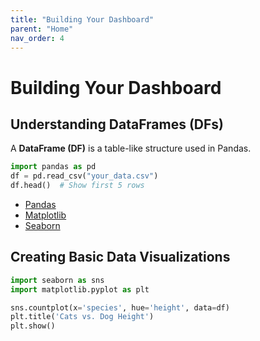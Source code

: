 ```yaml
---
title: "Building Your Dashboard"
parent: "Home"
nav_order: 4
---
```


# Building Your Dashboard  

## Understanding DataFrames (DFs)  
A **DataFrame (DF)** is a table-like structure used in Pandas.  

```python
import pandas as pd
df = pd.read_csv("your_data.csv")
df.head()  # Show first 5 rows
```
* [Pandas](https://pandas.pydata.org/docs/)
* [Matplotlib](https://matplotlib.org/)
* [Seaborn](https://seaborn.pydata.org/)

## Creating Basic Data Visualizations
```python
import seaborn as sns
import matplotlib.pyplot as plt

sns.countplot(x='species', hue='height', data=df)
plt.title('Cats vs. Dog Height')
plt.show()
```
